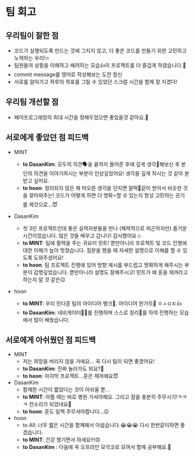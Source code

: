 # 팀 회고

## 우리팀이 잘한 점
- 코드가 실행되도록 만드는 것에 그치지 않고, 더 좋은 코드를 만들기 위한 고민하고 노력하는 우리!🔥
- 팀원들의 상황을 이해하고 배려하는 모습👍이 프로젝트를 더 즐겁게 하였습니다.🥰
- commit message를 영어로 작성해보는 도전 정신
- 서로를 알아가고 하루의 목표를 그릴 수 있었던 스크럼 시간을 함께 잘 지켰다!

## 우리팀 개선할 점
- 페어프로그래밍의 최대 시간을 정해두었으면 좋았을것 같아요.🤣

## 서로에게 좋았던 점 피드백
- MINT 
    - **to DasanKim**: 모두의 의견🗣️을 끝까지 들어준 후에 깊게 생각🧠해보신 후 본인의 의견을 이야기하시는 부분이 인상깊었어요! 생각을 깊게 하시는 것 같아 본받고 싶어요.
    - **to hoon**: 정리되지 않은 채 떠오른 생각을 던지면 찰떡🍡같이 받아서 비슷한 것을 찾아와주는! 코드가 어떻게 하면 더 명확⭐️할 수 있는지 항상 고민하는 끈기를 제것으로...😈

- DasanKim
    - 첫 3인 프로젝트인데 좋은 실력자분들을 만나 (체력적으로 피곤하지만) 즐거운 시간이었습니다. 많은 것들 배우고 갑니다! 감사했어요☺️
    - **to MINT**: 팀에 활력을 주는 귀요미 민트! 뿐만아니라 프로젝트 및 코드 진행에 대한 이해가 높아 멋졌습니다. 질문을 했을 때 자세한 설명으로 이해를 할 수 있도록 도와주셨어요!
    - **to hoon**: 팀 프로젝트 진행에 있어 방향 제시를 부드럽고 명확하게 해주시는 부분이 감명깊었습니다. 뿐만아니라 설명도 잘해주시고! 민트가 왜 훈을 제꺼라고 하는지 알 것 같은😉

- hoon
    - **to MINT**: 우리 민다훈 팀의 아이디어 뱅크🏧. 아이디어 한가득🎁 ㅇㅅㅁㅌ👍
    - **to DasanKim**: 네비게이터👨‍💻를 진행하며 스스로 정리📝를 하여 진행하는 모습에서 많이 배웠습니다.

## 서로에게 아쉬웠던 점 피드백
- MINT
    - 저는 희망을 버리지 않을 거에요... 꼭 다시 팀이 되면 좋겠어요!
    - **to DasanKim**: 진짜 놀러가도 되요?🥹
    - **to hoon**: 마지막 프로젝트...훈은 제꺼에요😈
- DasanKim
    - 함께한 시간이 짧았다는 것이 아쉬울 뿐...
    -  **to MINT**: 아플 때는 바로 병원 가셔야해요. 그리고 잠을 충분히 주무시기!ㅋㅋㅋ 잔소리가 되었네요🥴
    -  **to hoon**: 훈도 일찍 주무셔야합니다...😉
- hoon
    - to All: 너무 짧은 시간을 함께해서 아쉽습니다.😭😭😭 다시 한번같이하면 좋겠습니다.
    - **to MINT**: 건강 챙기면서 하세요!!!😠
    - **to DasanKim** : 다음에 꼭 오프라인 모각코로 모여서 함께 공부해요.🥳

